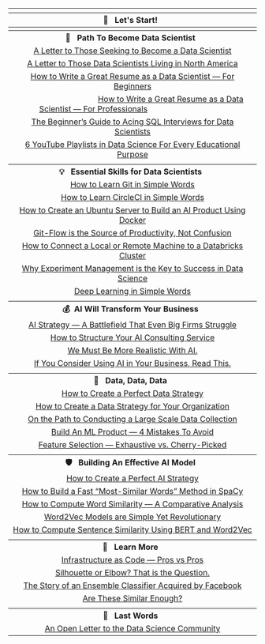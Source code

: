 | <tr><th colspan=4> &nbsp;&nbsp;👋 &nbsp; Let's Start!  &nbsp;&nbsp;&nbsp; </th></tr>  |
| :-:  | 
| <tr><th colspan=4>&nbsp;&nbsp;🚀 &nbsp; Path To Become Data Scientist &nbsp;&nbsp;&nbsp; </th></tr> |
| [A Letter to Those Seeking to Become a Data Scientist](https://towardsdatascience.com/a-letter-to-those-seeking-to-become-a-data-scientist-f217253cd2dd)|
| [A Letter to Those Data Scientists Living in North America](https://pub.towardsai.net/a-letter-to-those-data-scientists-living-in-north-america-9039b1925f4e)|
| [How to Write a Great Resume as a Data Scientist — For Beginners](https://towardsdatascience.com/how-to-write-a-great-resume-as-a-data-scientist-for-beginners-139a8ad4191e)|
| &nbsp;&nbsp;&nbsp;&nbsp;&nbsp;&nbsp;&nbsp;&nbsp;&nbsp;&nbsp;&nbsp;&nbsp;&nbsp;&nbsp;&nbsp;&nbsp;&nbsp;&nbsp;&nbsp;&nbsp;&nbsp;&nbsp;&nbsp;&nbsp;&nbsp;&nbsp; &nbsp;&nbsp;&nbsp;&nbsp;&nbsp;&nbsp;&nbsp;&nbsp;&nbsp;[How to Write a Great Resume as a Data Scientist — For Professionals](https://towardsdatascience.com/how-to-write-a-great-resume-as-a-data-scientist-for-professionals-98359ab19a6e) &nbsp;&nbsp;&nbsp;&nbsp;&nbsp;&nbsp;&nbsp;&nbsp;&nbsp;&nbsp;&nbsp;&nbsp;&nbsp;&nbsp;&nbsp; &nbsp;&nbsp;&nbsp;&nbsp;&nbsp;&nbsp;&nbsp;&nbsp;&nbsp;&nbsp;&nbsp;&nbsp;&nbsp;&nbsp;&nbsp;&nbsp;&nbsp;&nbsp;&nbsp;&nbsp;|
| [The Beginner’s Guide to Acing SQL Interviews for Data Scientists](https://towardsdatascience.com/the-beginners-guide-to-acing-sql-interviews-for-data-scientists-30317d6692ec)|
| [6 YouTube Playlists in Data Science For Every Educational Purpose](https://towardsdatascience.com/6-youtube-playlists-in-data-science-for-every-educational-purpose-5bee960c4d01)|
| <tr><th colspan=4>&nbsp;&nbsp;💡 &nbsp; Essential Skills for Data Scientists &nbsp;&nbsp;&nbsp; </th></tr> |
| [How to Learn Git in Simple Words](https://towardsdatascience.com/how-to-learn-git-in-simple-words-263618071dd8)|
| [How to Learn CircleCI in Simple Words](https://towardsdatascience.com/how-to-learn-circleci-in-simple-words-2275e4299628)|
| [How to Create an Ubuntu Server to Build an AI Product Using Docker](https://towardsdatascience.com/how-to-create-an-ubuntu-server-to-build-an-ai-product-using-docker-a2414aa09f59)|
| [Git-Flow is the Source of Productivity, Not Confusion](https://towardsdatascience.com/git-flow-is-the-source-of-productivity-not-confusion-8abda7c5fb30)|
| [How to Connect a Local or Remote Machine to a Databricks Cluster](https://towardsdatascience.com/how-to-connect-a-local-or-remote-machine-to-a-databricks-cluster-18e03afb53c6)|
| [Why Experiment Management is the Key to Success in Data Science](https://pedram-ataee.medium.com/why-experiment-management-is-the-key-to-success-in-data-science-b286aaa4700d) |
| [Deep Learning in Simple Words](https://towardsdatascience.com/deep-learning-in-simple-words-448e2c7f6ebe)|
| <tr><th colspan=4>&nbsp;&nbsp;💰 &nbsp;AI Will Transform Your Business &nbsp;&nbsp;&nbsp; </th></tr> |
| [AI Strategy — A Battlefield That Even Big Firms Struggle](https://pub.towardsai.net/ai-strategy-a-battlefield-that-even-big-firms-struggle-539a9f3df396) |
| [How to Structure Your AI Consulting Service](https://towardsdatascience.com/how-to-structure-your-ai-consulting-service-d1acb0c8a7d8) |
| [We Must Be More Realistic With AI.](https://towardsdatascience.com/we-must-be-more-realistic-with-ai-97944fe1ca16) |
| [If You Consider Using AI in Your Business, Read This.](https://medium.com/swlh/if-you-consider-using-ai-in-your-business-read-this-5e666e6eca23)|
| <tr><th colspan=4>&nbsp;&nbsp;🧨 &nbsp; Data, Data, Data &nbsp;&nbsp;&nbsp; </th></tr> |
| [How to Create a Perfect Data Strategy](https://towardsdatascience.com/how-to-create-a-perfect-data-strategy-7e8fd9bbfad0)  |
| [How to Create a Data Strategy for Your Organization](https://towardsdatascience.com/how-to-create-a-data-strategy-for-your-organization-e0493110b2e7)|
| [On the Path to Conducting a Large Scale Data Collection](https://medium.com/dataseries/on-the-path-to-conducting-a-large-scale-data-collection-8a8cd201543d) |
| [Build An ML Product — 4 Mistakes To Avoid](https://towardsdatascience.com/build-an-ml-product-4-mistakes-to-avoid-bce30d98bd24)|
| [Feature Selection — Exhaustive vs. Cherry-Picked](https://towardsdatascience.com/feature-selection-exhaustive-vs-cherry-picked-7125c50e7ccf)|
| <tr><th colspan=4> &nbsp;&nbsp;🛡 &nbsp; Building An Effective AI Model &nbsp;&nbsp;&nbsp; </th></tr> |
| [How to Create a Perfect AI Strategy](https://towardsdatascience.com/how-to-create-perfect-ai-strategy-9c7884a89e11) |
| [How to Build a Fast “Most-Similar Words” Method in SpaCy](https://towardsdatascience.com/how-to-build-a-fast-most-similar-words-method-in-spacy-32ed104fe498) |
| [How to Compute Word Similarity — A Comparative Analysis](https://towardsdatascience.com/how-to-compute-word-similarity-a-comparative-analysis-e9d9d3cb3080) |
| [Word2Vec Models are Simple Yet Revolutionary](https://towardsdatascience.com/word2vec-models-are-simple-yet-revolutionary-de1fef544b87) |
| [How to Compute Sentence Similarity Using BERT and Word2Vec](https://towardsdatascience.com/how-to-compute-sentence-similarity-using-bert-and-word2vec-ab0663a5d64) |
| <tr><th colspan=4> &nbsp;&nbsp;🔭 &nbsp; Learn More &nbsp;&nbsp;&nbsp; </th></tr> |
| [Infrastructure as Code — Pros vs Pros](https://towardsdatascience.com/infrastructure-as-code-pros-vs-pros-5dbe9a245f47)|
| [Silhouette or Elbow? That is the Question.](https://towardsdatascience.com/silhouette-or-elbow-that-is-the-question-a1dda4fb974)|
| [The Story of an Ensemble Classifier Acquired by Facebook](https://towardsdatascience.com/the-story-of-an-ensemble-classifier-acquired-by-facebook-53eeaa5b5a97)|
| [Are These Similar Enough?](https://towardsdatascience.com/are-these-similar-enough-a7466d4a745c) |
| <tr><th colspan=4> &nbsp;&nbsp;🏮 &nbsp; Last Words &nbsp;&nbsp;&nbsp; </th></tr> |
| [An Open Letter to the Data Science Community](https://towardsdatascience.com/an-open-letter-to-data-science-community-cc887d45a3d1) |
